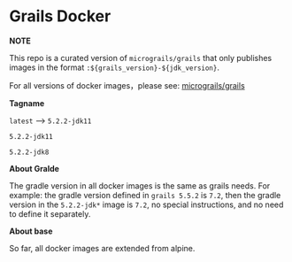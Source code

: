 # Grails Docker

**NOTE**

This repo is a curated version of `micrograils/grails` that only publishes images in the format `:${grails_version}-${jdk_version}`.

For all versions of docker images，please see: [micrograils/grails](https://hub.docker.com/r/micrograils/grails)

**Tagname**

`latest` --> `5.2.2-jdk11`

`5.2.2-jdk11`

`5.2.2-jdk8`

**About Gralde**

The gradle version in all docker images is the same as grails needs. For example: the gradle version defined in `grails 5.5.2` is `7.2`, then the gradle version in the `5.2.2-jdk*` image is `7.2`, no special instructions, and no need to define it separately.

**About base**

So far, all docker images are extended from alpine.